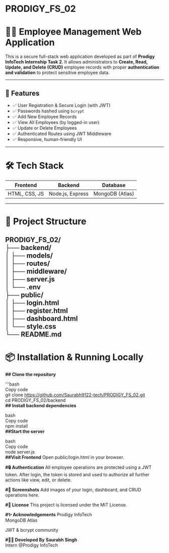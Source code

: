 # PRODIGY_FS_02
# 🧑‍💼 Employee Management Web Application

This is a secure full-stack web application developed as part of **Prodigy InfoTech Internship Task 2**. It allows administrators to **Create, Read, Update, and Delete (CRUD)** employee records with proper **authentication and validation** to protect sensitive employee data.

---

## 🚀 Features

- ✅ User Registration & Secure Login (with JWT)
- ✅ Passwords hashed using `bcrypt`
- ✅ Add New Employee Records
- ✅ View All Employees (by logged-in user)
- ✅ Update or Delete Employees
- ✅ Authenticated Routes using JWT Middleware
- ✅ Responsive, human-friendly UI 

---

# 🛠️ Tech Stack

| Frontend | Backend | Database |
|----------|---------|----------|
| HTML, CSS, JS | Node.js, Express | MongoDB (Atlas) |

---

# 📁 Project Structure

PRODIGY_FS_02/  
├── backend/  
│ ├── models/  
│ ├── routes/  
│ ├── middleware/  
│ ├── server.js  
│ └── .env  
├── public/   
│ ├── login.html   
│ ├── register.html   
│ ├── dashboard.html   
│ └── style.css  
└── README.md 
---

# **📦 Installation & Running Locally**

**## Clone the repository**  

'''bash  
Copy code  
git clone https://github.com/Saurabh9122-tech/PRODIGY_FS_02.git   
cd PRODIGY_FS_02/backend  
**## Install backend dependencies**

bash   
Copy code  
npm install  
**##Start the server**

bash  
Copy code   
node server.js   
**##Visit Frontend**
Open public/login.html in your browser.   

**#🔒 Authentication**
All employee operations are protected using a JWT token. After login, the token is stored and used to authorize all further actions like view, edit, or delete.  

**#📸 Screenshots**
Add images of your login, dashboard, and CRUD operations here. 

**#📃 License**
This project is licensed under the MIT License. 

**#✨ Acknowledgements**
Prodigy InfoTech   
MongoDB Atlas   

JWT & bcrypt community  

**#👨‍💻 Developed By**
**Saurabh Singh**  
Intern @Prodigy InfoTech 
